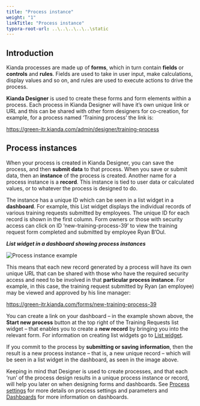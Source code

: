 ```yaml
---
title: "Process instance"
weight: "1"
linkTitle: "Process instance"
typora-root-url: ..\..\..\..\..\static
---
```


## Introduction

Kianda processes are made up of **forms**, which in turn contain **fields** or **controls** and **rules**. Fields are used to take in user input, make calculations, display values and so on, and rules are used to execute actions to drive the process.

**Kianda Designer** is used to create these forms and form elements within a process. Each process in Kianda Designer will have it’s own unique link or URL and this can be shared with other form designers for co-creation, for example, for a process named ‘Training process’ the link is:

https://green-itr.kianda.com/admin/designer/training-process



## Process instances

When your process is created in Kianda Designer, you can save the process, and then **submit data** to that process. When you save or submit data, then an **instance** of the process is created. Another name for a process instance is a **record**. This instance is tied to user data or calculated values, or to whatever the process is designed to do.

The instance has a unique ID which can be seen in a list widget in a **dashboard**. For example, this List widget displays the individual records of various training requests submitted by employees. The unique ID for each record is shown in the first column. Form owners or those with security access can click on ID ‘new-training-process-39’ to view the training request form completed and submitted by employee Ryan B’Oul.

***List widget in a dashboard showing process instances***

![Process instance example](/images/processinstance.jpg)

This means that each new record generated by a process will have its own unique URL that can be shared with those who have the required security access and need to be involved in that **particular process instance**. For example, in this case, the training request submitted by Ryan (an employee) may be viewed and approved by his line manager:

https://green-itr.kianda.com/forms/new-training-process-39

You can create a link on your dashboard – in the example shown above, the **Start new process** button at the top right of the Training Requests list widget – that enables you to create a **new record** by bringing you into the relevant form. For information on creating list widgets go to [List widget](docs/platform/pages/list/).

If you commit to the process by **submitting or saving information**, then the result is a new process instance – that is, a new unique record – which will be seen in a list widget in the dashboard, as seen in the image above.

Keeping in mind that Designer is used to create processes, and that each ‘run’ of the process design results in a unique process instance or record, will help you later on when designing forms and dashboards. See [Process settings](/docs/platform/application-designer/process/settings/) for more details on process settings and parameters and [Dashboards](/docs/platform/pages/) for more information on dashboards.

